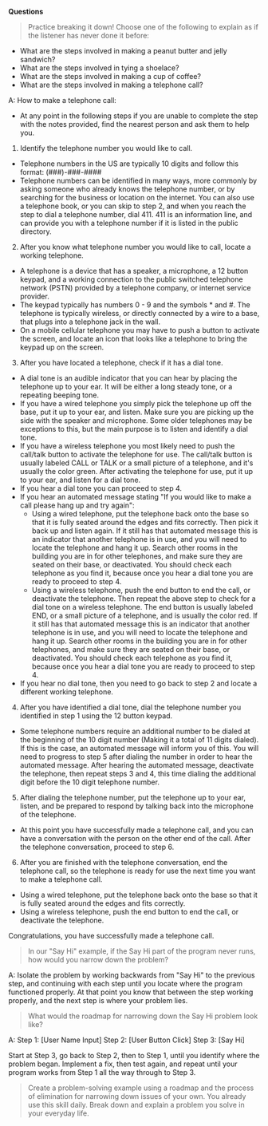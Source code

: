**Questions**

> Practice breaking it down! Choose one of the following to explain as if the listener has never done it before:

* What are the steps involved in making a peanut butter and jelly sandwich?
* What are the steps involved in tying a shoelace?
* What are the steps involved in making a cup of coffee?
* What are the steps involved in making a telephone call?

A: How to make a telephone call:
* At any point in the following steps if you are unable to complete the step with the notes provided, find the nearest person and ask them to help you.

1. Identify the telephone number you would like to call.
* Telephone numbers in the US are typically 10 digits and follow this format: \(\#\#\#\)\-\#\#\#\-\#\#\#\#
* Telephone numbers can be identified in many ways, more commonly by asking someone who already knows the telephone number, or by searching for the business or location on the internet. You can also use a telephone book, or you can skip to step 2, and when you reach the step to dial a telephone number, dial 411. 411 is an information line, and can provide you with a telephone number if it is listed in the public directory.

2. After you know what telephone number you would like to call, locate a working telephone.
* A telephone is a device that has a speaker, a microphone, a 12 button keypad, and a working connection to the public switched telephone network \(PSTN\) provided by a telephone company, or internet service provider.
* The keypad typically has numbers 0 \- 9 and the symbols \* and \#. The telephone is typically wireless, or directly connected by a wire to a base, that plugs into a telephone jack in the wall.
* On a mobile cellular telephone you may have to push a button to activate the screen, and locate an icon that looks like a telephone to bring the keypad up on the screen.

3. After you have located a telephone, check if it has a dial tone.
* A dial tone is an audible indicator that you can hear by placing the telephone up to your ear. It will be either a long steady tone, or a repeating beeping tone.
* If you have a wired telephone you simply pick the telephone up off the base, put it up to your ear, and listen. Make sure you are picking up the side with the speaker and microphone. Some older telephones may be exceptions to this, but the main purpose is to listen and identify a dial tone.
* If you have a wireless telephone you most likely need to push the call\/talk button to activate the telephone for use. The call\/talk button is usually labeled CALL or TALK or a small picture of a telephone, and it's usually the color green. After activating the telephone for use, put it up to your ear, and listen for a dial tone.
* If you hear a dial tone you can proceed to step 4.
* If you hear an automated message stating "If you would like to make a call please hang up and try again":
  * Using a wired telephone, put the telephone back onto the base so that it is fully seated around the edges and fits correctly. Then pick it back up and listen again. If it still has that automated message this is an indicator that another telephone is in use, and you will need to locate the telephone and hang it up. Search other rooms in the building you are in for other telephones, and make sure they are seated on their base, or deactivated. You should check each telephone as you find it, because once you hear a dial tone you are ready to proceed to step 4.
  * Using a wireless telephone, push the end button to end the call, or deactivate the telephone. Then repeat the above step to check for a dial tone on a wireless telephone. The end button is usually labeled END, or a small picture of a telephone, and is usually the color red. If it still has that automated message this is an indicator that another telephone is in use, and you will need to locate the telephone and hang it up. Search other rooms in the building you are in for other telephones, and make sure they are seated on their base, or deactivated. You should check each telephone as you find it, because once you hear a dial tone you are ready to proceed to step 4.
* If you hear no dial tone, then you need to go back to step 2 and locate a different working telephone.

4. After you have identified a dial tone, dial the telephone number you identified in step 1 using the 12 button keypad.
* Some telephone numbers require an additional number to be dialed at the beginning of the 10 digit number (Making it a total of 11 digits dialed). If this is the case, an automated message will inform you of this. You will need to progress to step 5 after dialing the number in order to hear the automated message. After hearing the automated message, deactivate the telephone, then repeat steps 3 and 4, this time dialing the additional digit before the 10 digit telephone number.

5. After dialing the telephone number, put the telephone up to your ear, listen, and be prepared to respond by talking back into the microphone of the telephone.
* At this point you have successfully made a telephone call, and you can have a conversation with the person on the other end of the call. After the telephone conversation, proceed to step 6.

6. After you are finished with the telephone conversation, end the telephone call, so the telephone is ready for use the next time you want to make a telephone call.
* Using a wired telephone, put the telephone back onto the base so that it is fully seated around the edges and fits correctly.
* Using a wireless telephone, push the end button to end the call, or deactivate the telephone.

Congratulations, you have successfully made a telephone call.

> In our "Say Hi" example, if the Say Hi part of the program never runs, how would you narrow down the problem?

A: Isolate the problem by working backwards from "Say Hi" to the previous step, and continuing with each step until you locate where the program functioned properly. At that point you know that between the step working properly, and the next step is where your problem lies.

> What would the roadmap for narrowing down the Say Hi problem look like?

A:
Step 1: \[User Name Input\]
Step 2: \[User Button Click\]
Step 3: \[Say Hi\]

Start at Step 3, go back to Step 2, then to Step 1, until you identify where the problem began. Implement a fix, then test again, and repeat until your program works from Step 1 all the way through to Step 3.

> Create a problem-solving example using a roadmap and the process of elimination for narrowing down issues of your own. You already use this skill daily. Break down and explain a problem you solve in your everyday life.
